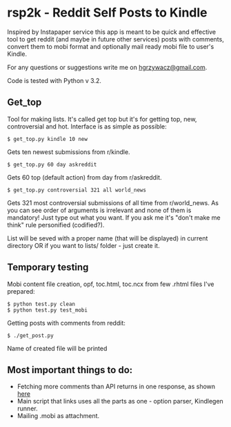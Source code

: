 # rsp2k - Reddit Self Posts to Kindle

Inspired by Instapaper service this app is meant to be quick and
effective tool to get reddit (and maybe in future other services)
posts with comments, convert them to mobi format and optionally 
mail ready mobi file to user's Kindle.

For any questions or suggestions write me on [hgrzywacz@gmail.com](mailto:hgrzywacz@gmail.com).

Code is tested with Python v 3.2.

## Get\_top

Tool for making lists. It's called get top but it's for getting top, new, controversial and hot.
Interface is as simple as possible:

	$ get_top.py kindle 10 new

Gets ten newest submissions from r/kindle.

	$ get_top.py 60 day askreddit

Gets 60 top (default action) from day from r/askreddit.

	$ get_top.py controversial 321 all world_news

Gets 321 most controversial submissions of all time from r/world\_news.
As you can see order of arguments is irrelevant and none of them is mandatory! Just type out what you want.
If you ask me it's "don't make me think" rule personified (codified?).

List will be seved with a proper name (that will be displayed) in current directory OR if you want 
to lists/ folder - just create it.

## Temporary testing

Mobi content file creation, opf, toc.html, toc.ncx from few .rhtml files I've prepared:

	$ python test.py clean
	$ python test.py test_mobi

Getting posts with comments from reddit:

	$ ./get_post.py

Name of created file will be printed

## Most important things to do:

* Fetching more comments than API returns in one response, as shown [here](https://github.com/reddit/reddit/wiki/API)
* Main script that links uses all the parts as one - option parser, Kindlegen runner.
* Mailing .mobi as attachment.
